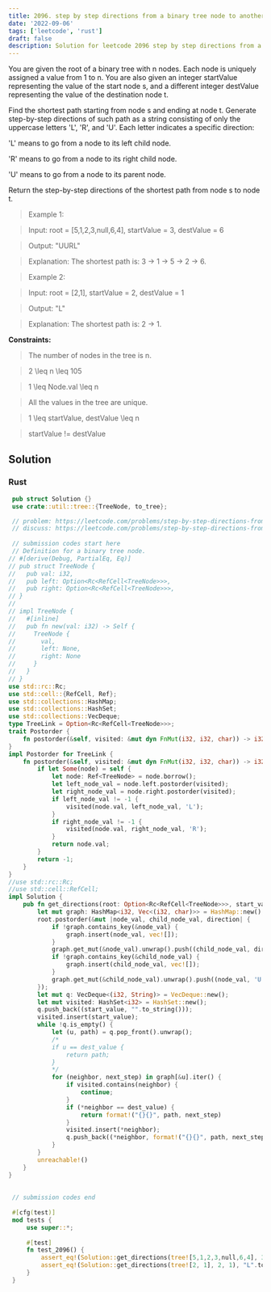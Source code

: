 ```yaml
---
title: 2096. step by step directions from a binary tree node to another
date: '2022-09-06'
tags: ['leetcode', 'rust']
draft: false
description: Solution for leetcode 2096 step by step directions from a binary tree node to another
---
```



You are given the root of a binary tree with n nodes. Each node is uniquely assigned a value from 1 to n. You are also given an integer startValue representing the value of the start node s, and a different integer destValue representing the value of the destination node t.



Find the shortest path starting from node s and ending at node t. Generate step-by-step directions of such path as a string consisting of only the uppercase letters 'L', 'R', and 'U'. Each letter indicates a specific direction:



'L' means to go from a node to its left child node.

'R' means to go from a node to its right child node.

'U' means to go from a node to its parent node.

Return the step-by-step directions of the shortest path from node s to node t.



 



 > Example 1:





 > Input: root <TeX>=</TeX> [5,1,2,3,null,6,4], startValue <TeX>=</TeX> 3, destValue <TeX>=</TeX> 6

 > Output: "UURL"

 > Explanation: The shortest path is: 3 → 1 → 5 → 2 → 6.

 > Example 2:





 > Input: root <TeX>=</TeX> [2,1], startValue <TeX>=</TeX> 2, destValue <TeX>=</TeX> 1

 > Output: "L"

 > Explanation: The shortest path is: 2 → 1.

 



**Constraints:**



 > The number of nodes in the tree is n.

 > 2 <TeX>\leq</TeX> n <TeX>\leq</TeX> 105

 > 1 <TeX>\leq</TeX> Node.val <TeX>\leq</TeX> n

 > All the values in the tree are unique.

 > 1 <TeX>\leq</TeX> startValue, destValue <TeX>\leq</TeX> n

 > startValue !<TeX>=</TeX> destValue


## Solution
### Rust
```rust
 pub struct Solution {}
 use crate::util::tree::{TreeNode, to_tree};

 // problem: https://leetcode.com/problems/step-by-step-directions-from-a-binary-tree-node-to-another/
 // discuss: https://leetcode.com/problems/step-by-step-directions-from-a-binary-tree-node-to-another/discuss/?currentPage=1&orderBy=most_votes&query=
 
 // submission codes start here
 // Definition for a binary tree node.
// #[derive(Debug, PartialEq, Eq)]
// pub struct TreeNode {
//   pub val: i32,
//   pub left: Option<Rc<RefCell<TreeNode>>>,
//   pub right: Option<Rc<RefCell<TreeNode>>>,
// }
// 
// impl TreeNode {
//   #[inline]
//   pub fn new(val: i32) -> Self {
//     TreeNode {
//       val,
//       left: None,
//       right: None
//     }
//   }
// }
use std::rc::Rc;
use std::cell::{RefCell, Ref};
use std::collections::HashMap;
use std::collections::HashSet;
use std::collections::VecDeque;
type TreeLink = Option<Rc<RefCell<TreeNode>>>;
trait Postorder {
    fn postorder(&self, visited: &mut dyn FnMut(i32, i32, char)) -> i32;
}
impl Postorder for TreeLink {
    fn postorder(&self, visited: &mut dyn FnMut(i32, i32, char)) -> i32 {
        if let Some(node) = self {
            let node: Ref<TreeNode> = node.borrow();
            let left_node_val = node.left.postorder(visited);
            let right_node_val = node.right.postorder(visited);
            if left_node_val != -1 {
                visited(node.val, left_node_val, 'L');
            }
            if right_node_val != -1 {
                visited(node.val, right_node_val, 'R');
            }
            return node.val;
        }
        return -1;
    }
}
//use std::rc::Rc;
//use std::cell::RefCell;
impl Solution {
    pub fn get_directions(root: Option<Rc<RefCell<TreeNode>>>, start_value: i32, dest_value: i32) -> String {
        let mut graph: HashMap<i32, Vec<(i32, char)>> = HashMap::new();
        root.postorder(&mut |node_val, child_node_val, direction| {
            if !graph.contains_key(&node_val) {
                graph.insert(node_val, vec![]);
            }
            graph.get_mut(&node_val).unwrap().push((child_node_val, direction));
            if !graph.contains_key(&child_node_val) {
                graph.insert(child_node_val, vec![]);
            }
            graph.get_mut(&child_node_val).unwrap().push((node_val, 'U'));
        });
        let mut q: VecDeque<(i32, String)> = VecDeque::new();
        let mut visited: HashSet<i32> = HashSet::new();
        q.push_back((start_value, "".to_string()));
        visited.insert(start_value);
        while !q.is_empty() {
            let (u, path) = q.pop_front().unwrap();
            /*
            if u == dest_value {
                return path;
            }
            */
            for (neighbor, next_step) in graph[&u].iter() {
                if visited.contains(neighbor) {
                    continue;
                }
                if (*neighbor == dest_value) {
                    return format!("{}{}", path, next_step)
                }
                visited.insert(*neighbor);
                q.push_back((*neighbor, format!("{}{}", path, next_step)));
            }
        }
        unreachable!()
    }
}
 
 
 // submission codes end
 
 #[cfg(test)]
 mod tests {
     use super::*;
 
     #[test]
     fn test_2096() {
         assert_eq!(Solution::get_directions(tree![5,1,2,3,null,6,4], 3, 6), "UURL".to_string());
         assert_eq!(Solution::get_directions(tree![2, 1], 2, 1), "L".to_string());
     }
 }
 
```

